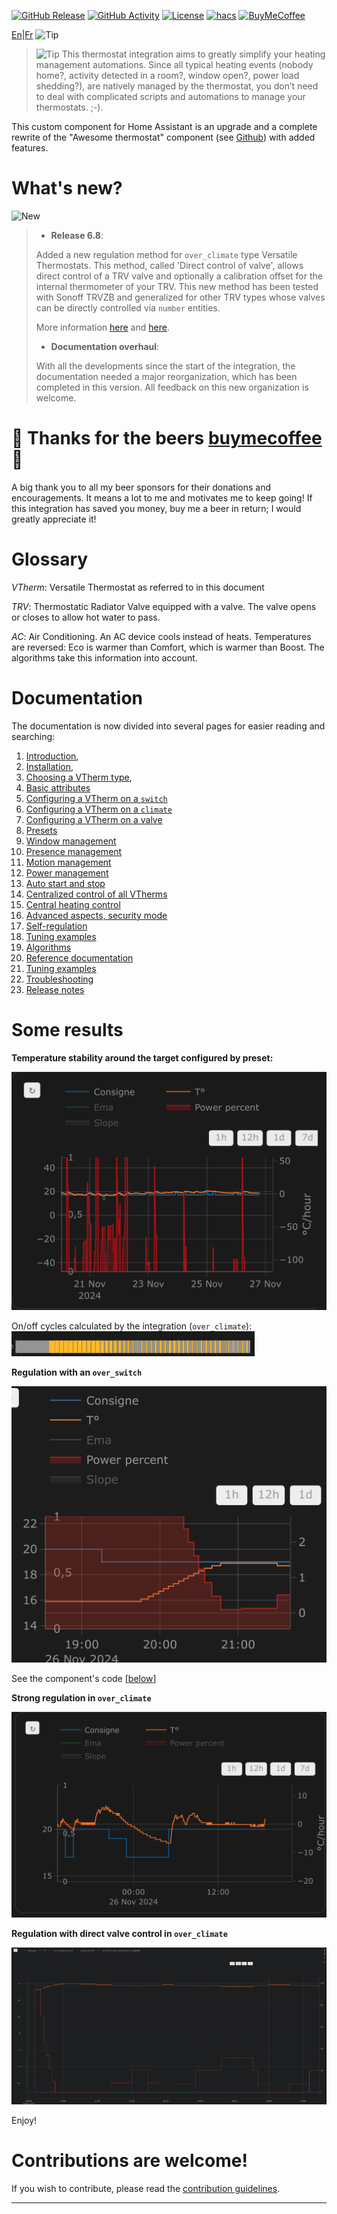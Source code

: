 [![GitHub Release][releases-shield]][releases]
[![GitHub Activity][commits-shield]][commits]
[![License][license-shield]](LICENSE)
[![hacs][hacs_badge]][hacs]
[![BuyMeCoffee][buymecoffeebadge]][buymecoffee]

[En](README.md)|[Fr](README-fr.md)
![Tip](images/icon.png)

> ![Tip](images/tips.png) This thermostat integration aims to greatly simplify your heating management automations. Since all typical heating events (nobody home?, activity detected in a room?, window open?, power load shedding?), are natively managed by the thermostat, you don’t need to deal with complicated scripts and automations to manage your thermostats. ;-).

This custom component for Home Assistant is an upgrade and a complete rewrite of the "Awesome thermostat" component (see [Github](https://github.com/dadge/awesome_thermostat)) with added features.

# What's new?
![New](images/new-icon.png)
> * **Release 6.8**:
>
> Added a new regulation method for `over_climate` type Versatile Thermostats. This method, called 'Direct control of valve', allows direct control of a TRV valve and optionally a calibration offset for the internal thermometer of your TRV. This new method has been tested with Sonoff TRVZB and generalized for other TRV types whose valves can be directly controlled via `number` entities.
>
> More information [here](documentation/en/over-climate.md) and [here](documentation/en/self-regulation.md).
>
> * **Documentation overhaul**:
>
> With all the developments since the start of the integration, the documentation needed a major reorganization, which has been completed in this version. All feedback on this new organization is welcome.

# 🍻 Thanks for the beers [buymecoffee](https://www.buymeacoffee.com/jmcollin78) 🍻
A big thank you to all my beer sponsors for their donations and encouragements. It means a lot to me and motivates me to keep going! If this integration has saved you money, buy me a beer in return; I would greatly appreciate it!

# Glossary

  _VTherm_: Versatile Thermostat as referred to in this document

  _TRV_: Thermostatic Radiator Valve equipped with a valve. The valve opens or closes to allow hot water to pass.

  _AC_: Air Conditioning. An AC device cools instead of heats. Temperatures are reversed: Eco is warmer than Comfort, which is warmer than Boost. The algorithms take this information into account.

# Documentation

The documentation is now divided into several pages for easier reading and searching:
1. [Introduction](documentation/en/presentation.md),
2. [Installation](documentation/en/installation.md),
3. [Choosing a VTherm type](documentation/en/creation.md),
4. [Basic attributes](documentation/en/base-attributes.md)
3. [Configuring a VTherm on a `switch`](documentation/en/over-switch.md)
3. [Configuring a VTherm on a `climate`](documentation/en/over-climate.md)
3. [Configuring a VTherm on a valve](documentation/en/over-valve.md)
4. [Presets](documentation/en/feature-presets.md)
5. [Window management](documentation/en/feature-window.md)
6. [Presence management](documentation/en/feature-presence.md)
7. [Motion management](documentation/en/feature-motion.md)
8. [Power management](documentation/en/feature-power.md)
9. [Auto start and stop](documentation/en/feature-auto-start-stop.md)
10. [Centralized control of all VTherms](documentation/en/feature-central-mode.md)
11. [Central heating control](documentation/en/feature-central-boiler.md)
12. [Advanced aspects, security mode](documentation/en/feature-advanced.md)
12. [Self-regulation](documentation/en/self-regulation.md)
13. [Tuning examples](documentation/en/tuning-examples.md)
14. [Algorithms](documentation/en/algorithms.md)
15. [Reference documentation](documentation/en/reference.md)
16. [Tuning examples](documentation/en/tuning-examples.md)
17. [Troubleshooting](documentation/en/troubleshooting.md)
18. [Release notes](documentation/en/releases.md)

# Some results

**Temperature stability around the target configured by preset:**

![image](documentation/en/images/results-1.png)

On/off cycles calculated by the integration (`over_climate`):
![image](documentation/en/images/results-2.png)

**Regulation with an `over_switch`**

![image](documentation/en/images/results-4.png)

See the component's code [[below](#even-better-with-apex-chart-to-tune-your-thermostat)]

**Strong regulation in `over_climate`**

![image](documentation/en/images/results-over-climate-1.png)

**Regulation with direct valve control in `over_climate`**

![image](documentation/en/images/results-over-climate-2.png)

Enjoy!

# Contributions are welcome!

If you wish to contribute, please read the [contribution guidelines](CONTRIBUTING.md).

***

[versatile_thermostat]: https://github.com/jmcollin78/versatile_thermostat
[buymecoffee]: https://www.buymeacoffee.com/jmcollin78
[buymecoffeebadge]: https://img.shields.io/badge/Buy%20me%20a%20beer-%245-orange?style=for-the-badge&logo=buy-me-a-beer
[commits-shield]: https://img.shields.io/github/commit-activity/y/jmcollin78/versatile_thermostat.svg?style=for-the-badge
[commits]: https://github.com/jmcollin78/versatile_thermostat/commits/master
[hacs]: https://github.com/custom-components/hacs
[hacs_badge]: https://img.shields.io/badge/HACS-Custom-41BDF5.svg?style=for-the-badge
[forum-shield]: https://img.shields.io/badge/community-forum-brightgreen.svg?style=for-the-badge
[forum]: https://community.home-assistant.io/
[license-shield]: https://img.shields.io/github/license/jmcollin78/versatile_thermostat.svg?style=for-the-badge
[maintenance-shield]: https://img.shields.io/badge/maintainer-Joakim%20Sørensen%20%40ludeeus-blue.svg?style=for-the-badge
[releases-shield]: https://img.shields.io/github/release/jmcollin78/versatile_thermostat.svg?style=for-the-badge
[releases]: https://github.com/jmcollin78/versatile_thermostat/releases
